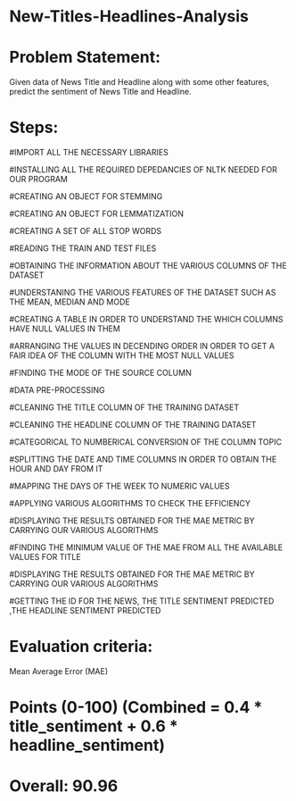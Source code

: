 # New-Titles-Headlines-Analysis

# Problem Statement:
Given data of News Title and Headline along with some other features, predict the sentiment of News Title and Headline.


# Steps: 

#IMPORT ALL THE NECESSARY LIBRARIES

#INSTALLING ALL THE REQUIRED DEPEDANCIES OF NLTK NEEDED FOR OUR PROGRAM 

#CREATING AN OBJECT FOR STEMMING

#CREATING AN OBJECT FOR LEMMATIZATION 

#CREATING A SET OF ALL STOP WORDS

#READING THE TRAIN AND TEST FILES

#OBTAINING THE INFORMATION ABOUT THE VARIOUS COLUMNS OF THE DATASET

#UNDERSTANING THE VARIOUS FEATURES OF THE DATASET SUCH AS THE MEAN, MEDIAN AND MODE

#CREATING A TABLE IN ORDER TO UNDERSTAND THE WHICH COLUMNS HAVE NULL VALUES IN THEM

#ARRANGING THE VALUES IN DECENDING ORDER IN ORDER TO GET A FAIR IDEA OF THE COLUMN WITH THE MOST NULL VALUES

#FINDING THE MODE OF THE SOURCE COLUMN 

#DATA PRE-PROCESSING

#CLEANING THE TITLE COLUMN OF THE TRAINING DATASET

#CLEANING THE HEADLINE COLUMN OF THE TRAINING DATASET

#CATEGORICAL TO NUMBERICAL CONVERSION OF THE COLUMN TOPIC

#SPLITTING THE DATE AND TIME COLUMNS IN ORDER TO OBTAIN THE HOUR AND DAY FROM IT

#MAPPING THE DAYS OF THE WEEK TO NUMERIC VALUES 

#APPLYING VARIOUS ALGORITHMS TO CHECK THE EFFICIENCY

#DISPLAYING THE RESULTS OBTAINED FOR THE MAE METRIC BY CARRYING OUR VARIOUS ALGORITHMS 

#FINDING THE MINIMUM VALUE OF THE MAE FROM ALL THE AVAILABLE VALUES FOR TITLE

#DISPLAYING THE RESULTS OBTAINED FOR THE MAE METRIC BY CARRYING OUR VARIOUS ALGORITHMS

#GETTING THE ID FOR THE NEWS, THE TITLE SENTIMENT PREDICTED ,THE HEADLINE SENTIMENT PREDICTED


# Evaluation criteria:
Mean Average Error (MAE)

# Points (0-100) (Combined = 0.4 * title_sentiment + 0.6 * headline_sentiment)

# Overall: 90.96
